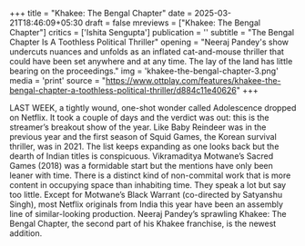 +++
title = "Khakee: The Bengal Chapter"
date = 2025-03-21T18:46:09+05:30
draft = false
mreviews = ["Khakee: The Bengal Chapter"]
critics = ['Ishita Sengupta']
publication = ''
subtitle = "The Bengal Chapter Is A Toothless Political Thriller"
opening = "Neeraj Pandey's show undercuts nuances and unfolds as an inflated cat-and-mouse thriller that could have been set anywhere and at any time. The lay of the land has little bearing on the proceedings."
img = 'khakee-the-bengal-chapter-3.png'
media = 'print'
source = "https://www.ottplay.com/features/khakee-the-bengal-chapter-a-toothless-political-thriller/d884c11e40626"
+++

LAST WEEK, a tightly wound, one-shot wonder called Adolescence dropped on Netflix. It took a couple of days and the verdict was out: this is the streamer’s breakout show of the year. Like Baby Reindeer was in the previous year and the first season of Squid Games, the Korean survival thriller, was in 2021. The list keeps expanding as one looks back but the dearth of Indian titles is conspicuous. Vikramaditya Motwane’s Sacred Games (2018) was a formidable start but the mentions have only been leaner with time. There is a distinct kind of non-commital work that is more content in occupying space than inhabiting time. They speak a lot but say too little. Except for Motwane’s Black Warrant (co-directed by Satyanshu Singh), most Netflix originals from India this year have been an assembly line of similar-looking production. Neeraj Pandey’s sprawling Khakee: The Bengal Chapter, the second part of his Khakee franchise, is the newest addition.
